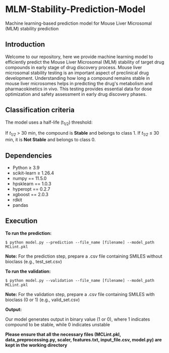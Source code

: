 # MLM-Stability-Prediction-Model
Machine learning-based prediction model for Mouse Liver Microsomal (MLM) stability prediction

## Introduction ## 

Welcome to our repository, here we provide machine learning model to efficiently predict the Mouse Liver Microsomal (MLM) stability of target drug compounds in early stage of drug discovery process. Mouse liver microsomal stability testing is an important aspect of preclinical drug development. Understanding how long a compound remains stable in mouse liver microsomes helps in predicting the drug's metabolism and pharmacokinetics in vivo. This testing provides essential data for dose optimization and safety assessment in early drug discovery phases.

## Classification criteria ##

The model uses a half-life (t<sub>1/2</sub>) threshold:

</strong> If <em>t<sub>1/2</sub></em> > 30 min, the compound is <strong>Stable</strong> and belongs to class 1. If <em>t<sub>1/2</sub></em> ≤ 30 min, it is <strong>Not Stable</strong> and belongs to class 0.

## Dependencies ##

- Python ≥ 3.9
- scikit-learn ≥ 1.26.4
- numpy == 11.5.0
- hpsklearn == 1.0.3
- hyperopt == 0.2.7
- xgboost == 2.0.3
- rdkit
- pandas

## Execution ##
**To run the prediction:**

```
$ python model.py --prediction --file_name [filename] --model_path MCLint.pkl
```
<strong>Note:</strong> For the prediction step, prepare a .csv file containing SMILES without bioclass (e.g., test_set.csv)

**To run the validation:**

```
$ python model.py --validation --file_name [filename] --model_path MCLint.pkl
```
<strong>Note:</strong> For the validation step, prepare a .csv file containing SMILES with bioclass (0 or 1) (e.g., valid_set.csv)

**Output:**

Our model generates output in binary value (1 or 0), where 1 indicates compound to be stable, while 0 indicates unstable

 
**Please ensure that all the necessary files (MCLint.pkl, data_preprocessing.py, scaler, features.txt, input_file.csv, model.py) are kept in the working directory**
